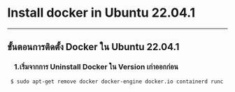 # Install docker in Ubuntu 22.04.1
------------------------------------------------


## ขั้นตอนการติดตั้ง Docker ใน Ubuntu 22.04.1
### &nbsp;&nbsp;&nbsp;&nbsp;1.เริ่มจากการ Uninstall Docker ใน Version เก่าออกก่อน
```ShellSession
 $ sudo apt-get remove docker docker-engine docker.io containerd runc
```
